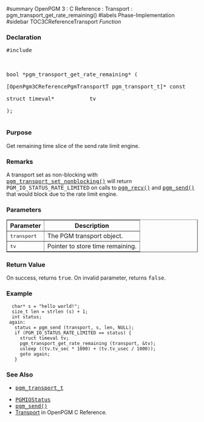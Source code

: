 ﻿#summary OpenPGM 3 : C Reference : Transport : pgm\_transport\_get\_rate\_remaining()
#labels Phase-Implementation
#sidebar TOC3CReferenceTransport
_Function_
### Declaration ###
<pre>
#include <pgm/pgm.h><br>
<br>
bool *pgm_transport_get_rate_remaining* (<br>
[OpenPgm3CReferencePgmTransportT pgm_transport_t]* const    transport,<br>
struct timeval*           tv<br>
);<br>
</pre>

### Purpose ###
Get remaining time slice of the send rate limit engine.

### Remarks ###
A transport set as non-blocking with <tt><a href='OpenPgm3CReferencePgmTransportSetNonBlocking.md'>pgm_transport_set_nonblocking()</a></tt> will return <tt>PGM_IO_STATUS_RATE_LIMITED</tt> on calls to <tt><a href='OpenPgm3CReferencePgmRecv.md'>pgm_recv()</a></tt> and <tt><a href='OpenPgm3CReferencePgmSend.md'>pgm_send()</a></tt> that would block due to the rate limit engine.

### Parameters ###

<table cellpadding='5' border='1' cellspacing='0'>
<tr>
<th>Parameter</th>
<th>Description</th>
</tr>
<tr>
<td><tt>transport</tt></td>
<td>The PGM transport object.</td>
</tr><tr>
<td><tt>tv</tt></td>
<td>Pointer to store time remaining.</td>
</tr>
</table>

### Return Value ###
On success, returns <tt>true</tt>.  On invalid parameter, returns <tt>false</tt>.

### Example ###

```
  char* s = "hello world!";
  size_t len = strlen (s) + 1;
  int status;
 again:
   status = pgm_send (transport, s, len, NULL);
   if (PGM_IO_STATUS_RATE_LIMITED == status) {
     struct timeval tv;
     pgm_transport_get_rate_remaining (transport, &tv);
     usleep ((tv.tv_sec * 1000) + (tv.tv_usec / 1000));
     goto again;
   }
```

### See Also ###
  * <tt><a href='OpenPgm3CReferencePgmTransportT.md'>pgm_transport_t</a></tt><br>
<ul><li><tt><a href='OpenPgm3CReferencePgmIoStatus.md'>PGMIOStatus</a></tt><br>
</li><li><tt><a href='OpenPgm3CReferencePgmSend.md'>pgm_send()</a></tt><br>
</li><li><a href='OpenPgm3CReferenceTransport.md'>Transport</a> in OpenPGM C Reference.
